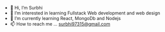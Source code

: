 - 👋 Hi, I’m Surbhi
- 👀 I’m interested in learning Fullstack Web development and web design 
- 🌱 I’m currently learning React, MongoDb and Nodejs
- 📫 How to reach me ...  surbhi97315@gmail.com 

<!---
Surbhi1516/Surbhi1516 is a ✨ special ✨ repository because its `README.md` (this file) appears on your GitHub profile.
You can click the Preview link to take a look at your changes.
--->
